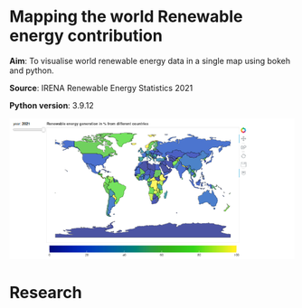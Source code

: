 # Mapping the world Renewable energy contribution

**Aim**: To visualise world renewable energy data in a single map using bokeh and python.

**Source**: IRENA Renewable Energy Statistics 2021

**Python version**: 3.9.12

![Image](world_map.png)

# Research

